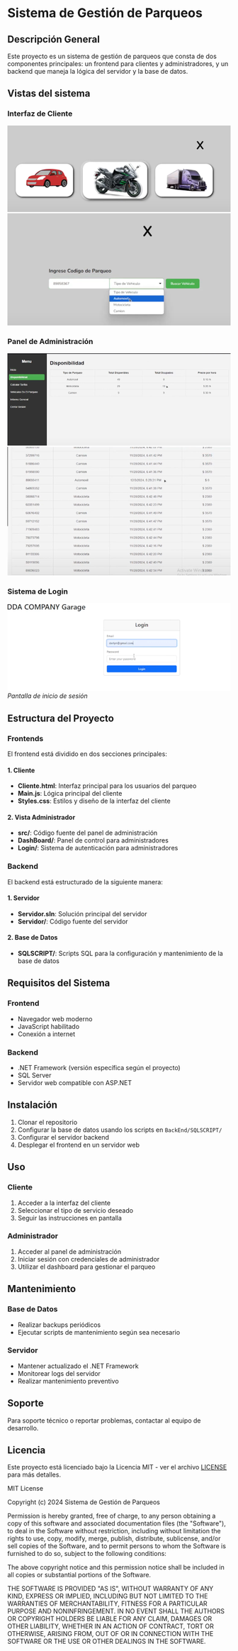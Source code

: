# Sistema de Gestión de Parqueos

## Descripción General
Este proyecto es un sistema de gestión de parqueos que consta de dos componentes principales: un frontend para clientes y administradores, y un backend que maneja la lógica del servidor y la base de datos.

## Vistas del sistema

### Interfaz de Cliente
![Interfaz de Cliente](./docs/images/client-interface.png)
![Retiro de vehiculo](./docs/images/retiro-vehiculo.png)

### Panel de Administración
![Panel de Administración](docs/images/admin-dashboard.png)
![Panel de administracion](docs/images/admin-dashboard2.png)


### Sistema de Login
![Login](docs/images/login-screen.png)
*Pantalla de inicio de sesión*

## Estructura del Proyecto

### Frontends
El frontend está dividido en dos secciones principales:

#### 1. Cliente
- **Cliente.html**: Interfaz principal para los usuarios del parqueo
- **Main.js**: Lógica principal del cliente
- **Styles.css**: Estilos y diseño de la interfaz del cliente

#### 2. Vista Administrador
- **src/**: Código fuente del panel de administración
- **DashBoard/**: Panel de control para administradores
- **Login/**: Sistema de autenticación para administradores

### Backend
El backend está estructurado de la siguiente manera:

#### 1. Servidor
- **Servidor.sln**: Solución principal del servidor
- **Servidor/**: Código fuente del servidor

#### 2. Base de Datos
- **SQLSCRIPT/**: Scripts SQL para la configuración y mantenimiento de la base de datos

## Requisitos del Sistema

### Frontend
- Navegador web moderno
- JavaScript habilitado
- Conexión a internet

### Backend
- .NET Framework (versión específica según el proyecto)
- SQL Server
- Servidor web compatible con ASP.NET

## Instalación

1. Clonar el repositorio
2. Configurar la base de datos usando los scripts en `BackEnd/SQLSCRIPT/`
3. Configurar el servidor backend
4. Desplegar el frontend en un servidor web

## Uso

### Cliente
1. Acceder a la interfaz del cliente
2. Seleccionar el tipo de servicio deseado
3. Seguir las instrucciones en pantalla

### Administrador
1. Acceder al panel de administración
2. Iniciar sesión con credenciales de administrador
3. Utilizar el dashboard para gestionar el parqueo

## Mantenimiento

### Base de Datos
- Realizar backups periódicos
- Ejecutar scripts de mantenimiento según sea necesario

### Servidor
- Mantener actualizado el .NET Framework
- Monitorear logs del servidor
- Realizar mantenimiento preventivo

## Soporte
Para soporte técnico o reportar problemas, contactar al equipo de desarrollo.

## Licencia
Este proyecto está licenciado bajo la Licencia MIT - ver el archivo [LICENSE](LICENSE) para más detalles.

MIT License

Copyright (c) 2024 Sistema de Gestión de Parqueos

Permission is hereby granted, free of charge, to any person obtaining a copy
of this software and associated documentation files (the "Software"), to deal
in the Software without restriction, including without limitation the rights
to use, copy, modify, merge, publish, distribute, sublicense, and/or sell
copies of the Software, and to permit persons to whom the Software is
furnished to do so, subject to the following conditions:

The above copyright notice and this permission notice shall be included in all
copies or substantial portions of the Software.

THE SOFTWARE IS PROVIDED "AS IS", WITHOUT WARRANTY OF ANY KIND, EXPRESS OR
IMPLIED, INCLUDING BUT NOT LIMITED TO THE WARRANTIES OF MERCHANTABILITY,
FITNESS FOR A PARTICULAR PURPOSE AND NONINFRINGEMENT. IN NO EVENT SHALL THE
AUTHORS OR COPYRIGHT HOLDERS BE LIABLE FOR ANY CLAIM, DAMAGES OR OTHER
LIABILITY, WHETHER IN AN ACTION OF CONTRACT, TORT OR OTHERWISE, ARISING FROM,
OUT OF OR IN CONNECTION WITH THE SOFTWARE OR THE USE OR OTHER DEALINGS IN THE
SOFTWARE.

